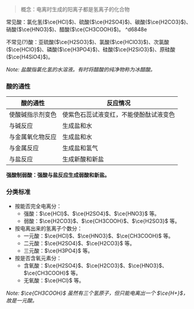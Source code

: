 > 概念：电离时生成的阳离子都是氢离子的化合物

常见酸：氯化氢($\ce{HCl}$)、硫酸($\ce{H2SO4}$)、碳酸($\ce{H2CO3}$)、硝酸($\ce{HNO3}$)、醋酸($\ce{CH3COOH}$)。 ^d6848e

不常见(?)酸：亚硫酸($\ce{H2SO3}$)、氯酸($\ce{HClO3}$)、次氯酸($\ce{HClO}$)、磷酸($\ce{H3PO4}$)、硅酸($\ce{H2SiO3}$)、原硅酸($\ce{H4SiO4}$)。

*Note: 盐酸指氯化氢的水溶液。有时将醋酸的纯净物称为冰醋酸。*

### 酸的通性

| 酸的通性         | 反应情况                               |
| ---------------- | -------------------------------------- |
| 使酸碱指示剂变色 | 使紫色石蕊试液变红，不能使酚酞试液变色 |
| 与碱反应         | 生成盐和水                             |
| 与金属氧化物反应 | 生成盐和水                             |
| 与金属反应       | 生成盐和氢气                           |
| 与盐反应         | 生成新酸和新盐                         |

**强酸制弱酸：强酸与盐反应生成弱酸和新盐。**

### 分类标准

- 按能否完全电离分：
  - 强酸：$\ce{HCl}$、$\ce{H2SO4}$、$\ce{HNO3}$ 等。
  - 弱酸：$\ce{H2CO3}$、$\ce{CH3COOH}$、$\ce{H2SO3}$ 等。
- 按电离出来的氢离子个数分：
  - 一元酸：$\ce{HCl}$、$\ce{HNO3}$、$\ce{CH3COOH}$ 等。
  - 二元酸：$\ce{H2SO4}$、$\ce{H2CO3}$ 等。
  - 三元酸：$\ce{H3PO4}$ 等。
- 按是否含氧元素分：
  - 含氧酸：$\ce{H2SO4}$、$\ce{H2CO3}$、$\ce{HNO3}$、$\ce{CH3COOH}$ 等。
  - 无氧酸：$\ce{HCl}$ 等。

*Note: $\ce{CH3COOH}$ 虽然有三个氢原子，但只能电离出一个 $\ce{H+}$，故是一元酸。*